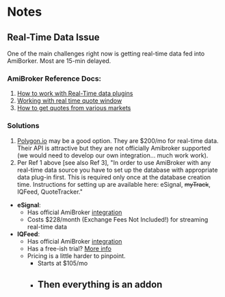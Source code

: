 # Notes

## Real-Time Data Issue
One of the main challenges right now is getting real-time data fed into AmiBorker. Most are 15-min delayed.

### AmiBroker Reference Docs:
1. [How to work with Real-Time data plugins](https://www.amibroker.com/guide/h_rtsource.html)
2. [Working with real time quote window](https://www.amibroker.com/guide/w_rtquote.html)
3. [How to get quotes from various markets](https://www.amibroker.com/guide/h_quotes.html)

### Solutions
1. [Polygon.io](https://polygon.io/pricing) may be a good option. They are $200/mo for real-time data. Their API is attractive but they are not officially Amibroker supported (we would need to develop our own integration... much work work).
2. Per Ref 1 above [see also Ref 3], "In order to use AmiBroker with any real-time data source you have to set up the database with appropriate data plug-in first. This is required only once at the database creation time. Instructions for setting up are available here: eSignal, ~~myTrack~~, IQFeed, QuoteTracker."
 - **eSignal**:
	 - Has official AmiBroker [integration](https://www.amibroker.com/guide/h_esignal.html) 
	 - Costs $228/month (Exchange Fees Not Included!) for streaming real-time data
-  **IQFeed**:
	- Has official AmiBroker [integration](https://www.amibroker.com/iqfeed.html)
	- Has a free-ish trial? [More info](https://www.iqfeed.net/Amibroker/index.cfm?displayaction=start)
	- Pricing is a little harder to pinpoint.
		- Starts at $105/mo 
		- Then everything is an addon
			- 

<!--stackedit_data:
eyJoaXN0b3J5IjpbLTE3NjQ2NzI0NzIsLTE0OTM3NTQwNywxNz
cwMjU1NjAxXX0=
-->